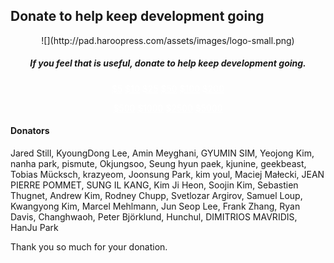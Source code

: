 ## Donate to help keep development going
<center>
![](http://pad.haroopress.com/assets/images/logo-small.png)
</center>

<h5 style="text-align:center;">
	If you feel that is useful, donate to help keep development going.</h5>
<p> </p>
<p> </p>
<p style="text-align:center;">
<a href="https://www.paypal.com/cgi-bin/webscr?cmd=_s-xclick&hosted_button_id=F7A6CN8KBMF7J" class="btn btn-large btn-primary" target="_blank" style="color:#fff;">$5</a>
<a href="https://www.paypal.com/cgi-bin/webscr?cmd=_s-xclick&hosted_button_id=FFZRJ6QVASMZJ" class="btn btn-large btn-primary" target="_blank" style="color:#fff;">$10</a>
<a href="https://www.paypal.com/cgi-bin/webscr?cmd=_s-xclick&hosted_button_id=FEFMLNAMJQJ86" class="btn btn-large btn-primary" target="_blank" style="color:#fff;">$25</a>
<a href="https://www.paypal.com/cgi-bin/webscr?cmd=_s-xclick&hosted_button_id=4VXMBSMX2CFM6" class="btn btn-large btn-primary" target="_blank" style="color:#fff;">$50</a>
<a href="https://www.paypal.com/cgi-bin/webscr?cmd=_s-xclick&hosted_button_id=88WE6QJEYGLW2" class="btn btn-large btn-primary" target="_blank" style="color:#fff;">$100</a>
<a href="https://www.paypal.com/cgi-bin/webscr?cmd=_s-xclick&hosted_button_id=Y6K5XFSNLTQRE" class="btn btn-large btn-primary" target="_blank" style="color:#fff;">$200</a>
</p>
<p style="text-align:center;">
<a href="https://www.paypal.com/cgi-bin/webscr?cmd=_s-xclick&hosted_button_id=3SHSPHGUGYWH4" class="btn btn-large btn-primary" target="_blank" style="color:#fff;">$500</a>
<a href="https://www.paypal.com/cgi-bin/webscr?cmd=_s-xclick&hosted_button_id=7BBSAZE6F76XJ" class="btn btn-large btn-primary" target="_blank" style="color:#fff;">$1000</a>
<a href="https://www.paypal.com/cgi-bin/webscr?cmd=_s-xclick&hosted_button_id=KTCKCD55RXB58" class="btn btn-large btn-primary" target="_blank" style="color:#fff;">$2500</a>
<a href="https://www.paypal.com/cgi-bin/webscr?cmd=_s-xclick&hosted_button_id=XL3TJK5DSAA9S" class="btn btn-large btn-primary" target="_blank" style="color:#fff;">$5000</a>
</p>

#### Donators

Jared Still, KyoungDong Lee, Amin Meyghani, GYUMIN SIM, Yeojong Kim, nanha park, pismute, Okjungsoo, Seung hyun paek, kjunine, geekbeast, Tobias Mücksch, krazyeom, Joonsung Park, kim youl, Maciej Małecki, JEAN PIERRE POMMET, SUNG IL KANG, Kim Ji Heon, Soojin Kim, Sebastien Thugnet, Andrew Kim, Rodney Chupp, Svetlozar Argirov, Samuel Loup, Kwangyong Kim, Marcel Mehlmann, Jun Seop Lee, Frank Zhang, Ryan Davis, Changhwaoh, Peter Björklund, Hunchul, DIMITRIOS MAVRIDIS, HanJu Park

Thank you so much for your donation.